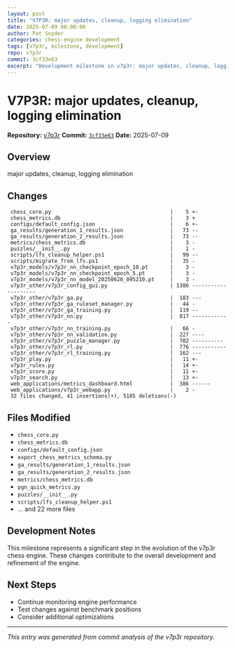 ```yaml
---
layout: post
title: "V7P3R: major updates, cleanup, logging elimination"
date: 2025-07-09 00:00:00 
author: Pat Snyder
categories: chess-engine development
tags: [v7p3r, milestone, development]
repo: v7p3r
commit: 3cf33e63
excerpt: "Development milestone in v7p3r: major updates, cleanup, logging elimination"
---
```


# V7P3R: major updates, cleanup, logging elimination

**Repository:** [v7p3r](https://github.com/pssnyder/v7p3r)
**Commit:** [`3cf33e63`](https://github.com/pssnyder/v7p3r/commit/3cf33e636720a11a4878bf0560cd8c8757a91970)
**Date:** 2025-07-09

## Overview

major updates, cleanup, logging elimination

## Changes

```
 chess_core.py                                      |    5 +-
 chess_metrics.db                                   |    3 +
 configs/default_config.json                        |    6 +-
 ga_results/generation_1_results.json               |   73 --
 ga_results/generation_2_results.json               |   73 --
 metrics/chess_metrics.db                           |    3 -
 puzzles/__init__.py                                |    1 -
 scripts/lfs_cleanup_helper.ps1                     |   99 --
 scripts/migrate_from_lfs.ps1                       |   35 -
 v7p3r_models/v7p3r_nn_checkpoint_epoch_10.pt       |    3 -
 v7p3r_models/v7p3r_nn_checkpoint_epoch_5.pt        |    3 -
 v7p3r_models/v7p3r_nn_model_20250626_095210.pt     |    3 -
 v7p3r_other/v7p3r_config_gui.py                    | 1386 --------------------
 v7p3r_other/v7p3r_ga.py                            |  183 ---
 v7p3r_other/v7p3r_ga_ruleset_manager.py            |   44 -
 v7p3r_other/v7p3r_ga_training.py                   |  119 --
 v7p3r_other/v7p3r_nn.py                            |  817 ------------
 v7p3r_other/v7p3r_nn_training.py                   |   66 -
 v7p3r_other/v7p3r_nn_validation.py                 |  227 ----
 v7p3r_other/v7p3r_puzzle_manager.py                |  702 ----------
 v7p3r_other/v7p3r_rl.py                            |  776 -----------
 v7p3r_other/v7p3r_rl_training.py                   |  162 ---
 v7p3r_play.py                                      |   11 +-
 v7p3r_rules.py                                     |   14 +-
 v7p3r_score.py                                     |   11 +-
 v7p3r_search.py                                    |   13 +-
 web_applications/metrics_dashboard.html            |  386 ------
 web_applications/v7p3r_webapp.py                   |    2 -
 32 files changed, 41 insertions(+), 5185 deletions(-)
```

## Files Modified

- `chess_core.py`
- `chess_metrics.db`
- `configs/default_config.json`
- `export_chess_metrics_schema.py`
- `ga_results/generation_1_results.json`
- `ga_results/generation_2_results.json`
- `metrics/chess_metrics.db`
- `pgn_quick_metrics.py`
- `puzzles/__init__.py`
- `scripts/lfs_cleanup_helper.ps1`
- ... and 22 more files

## Development Notes

This milestone represents a significant step in the evolution of the v7p3r chess engine. These changes contribute to the overall development and refinement of the engine.

## Next Steps

- Continue monitoring engine performance
- Test changes against benchmark positions
- Consider additional optimizations

---

*This entry was generated from commit analysis of the v7p3r repository.*
